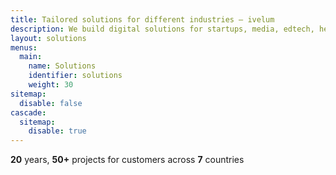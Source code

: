 ```yaml
---
title: Tailored solutions for different industries — ivelum
description: We build digital solutions for startups, media, edtech, healthcare, and other industries. We've earned the trust of our clients by creating high-quality and reliable products.
layout: solutions
menus:
  main:
    name: Solutions
    identifier: solutions
    weight: 30
sitemap:
  disable: false
cascade:
  sitemap:
    disable: true
---
```


**20** years, **50+** projects for customers across **7** countries
